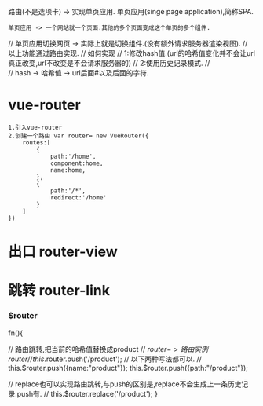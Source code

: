 路由(不是选项卡) -> 实现单页应用.
    单页应用(singe page application),简称SPA.

    单页应用 -> 一个网站就一个页面.其他的多个页面变成这个单页的多个组件.
//		单页应用切换网页 -> 实际上就是切换组件.(没有额外请求服务器渲染视图).
//		以上功能通过路由实现.
//		如何实现
//			1:修改hash值.(url的哈希值变化并不会让url真正改变,url不改变是不会请求服务器的)
//			2:使用历史记录模式.
//		
//		hash -> 哈希值 -> url后面#以及后面的字符.
# vue-router
    1.引入vue-router
    2.创建一个路由 var router= new VueRouter({
        routes:[
            {
                path:'/home',
                component:home,
                name:home,
            },
            {
                path:'/*',
                redirect:'/home'
            }
        ]
    })

# 出口 router-view

# 跳转 router-link
### $router
fn(){
					
//					路由跳转,把当前的哈希值替换成product
//					$router -> 路由实例router
//					this.$router.push('/product');
//					以下两种写法都可以.
//					this.$router.push({name:"product"});
					this.$router.push({path:"/product"});

//					replace也可以实现路由跳转,与push的区别是,replace不会生成上一条历史记录.push有.
//					this.$router.replace('/product');
				}